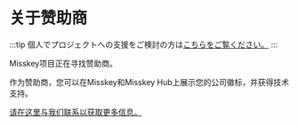 # 关于赞助商

:::tip
個人でプロジェクトへの支援をご検討の方は[こちらをご覧ください。](/docs/donate/)
:::

Misskey项目正在寻找赞助商。

作为赞助商，您可以在Misskey和Misskey Hub上展示您的公司徽标，并获得技术支持。

[请在这里与我们联系以获取更多信息。](/contact/)
